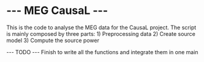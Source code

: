 # --- MEG CausaL ---

This is the code to analyse the MEG data for the CausaL project. 
The script is mainly composed by three parts: 
	1) Preprocessing data
	2) Create source model
	3) Compute the source power

--- TODO ---
Finish to write all the functions and integrate them in one main

